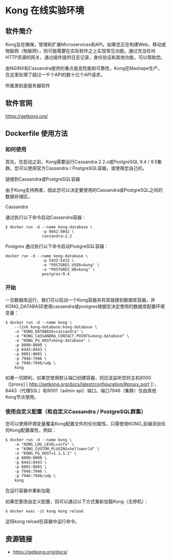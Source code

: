 # Kong 在线实验环境

## 软件简介

Kong旨在确保，管理和扩展Microservices和API。如果您正在构建Web，移动或物联网（物联网），则可能需要在实际软件之上实现常见功能。通过充当任何HTTP资源的网关，通过插件提供日志记录，身份验证和其他功能，可以帮助您。

由NGINX和Cassandra提供的重点是高性能和可靠性，Kong在Mashape生产，在这里处理了超过一千个API的数十亿个API请求。

所属类别是服务器软件

## 软件官网

https://getkong.org/

## Dockerfile 使用方法

### 如何使用
首先，在启动之前，Kong需要运行Cassandra 2.2.x或PostgreSQL 9.4 / 9.5集群。您可以使用官方Cassandra / PostgreSQL容器，或使用您自己的。

链接到Cassandra或PostgreSQL容器

由于Kong支持两者，因此您可以决定要使用的Cassandra或PostgreSQL之间的数据存储区。

Cassandra

通过执行以下命令启动Cassandra容器：
```
$ docker run -d --name kong-database \
                -p 9042:9042 \
                cassandra:2.2
```
Postgres
通过执行以下命令启动PostgreSQL容器：
```
docker run -d --name kong-database \
                -p 5432:5432 \
                -e "POSTGRES_USER=kong" \
                -e "POSTGRES_DB=kong" \
                postgres:9.4
```
### 开始
一旦数据库运行，我们可以启动一个Kong容器并将其链接到数据库容器，并KONG_DATABASE使用cassandra或postgres根据您决定使用的数据库配置环境变量：
```
$ docker run -d --name kong \
    --link kong-database:kong-database \
    -e "KONG_DATABASE=cassandra" \
    -e "KONG_CASSANDRA_CONTACT_POINTS=kong-database" \
    -e "KONG_PG_HOST=kong-database" \
    -p 8000:8000 \
    -p 8443:8443 \
    -p 8001:8001 \
    -p 7946:7946 \
    -p 7946:7946/udp \
    kong
```
如果一切顺利，如果您使用默认端口创建容器，则应该监听您的主机8000（[proxy] [ http://getkong.org/docs/latest/configuration/#proxy_port ]），8443（代理SSL）和8001（admin api）端口。端口7946（集群）仅由其他Kong节点使用。

### 使用自定义配置（和自定义Cassandra / PostgreSQL群集）
您可以使用环境变量覆盖Kong配置文件的任何属性。只需使用KONG_前缀添加任何Kong配置属性，例如：
```
$ docker run -d --name kong \
    -e "KONG_LOG_LEVEL=info" \
    -e "KONG_CUSTOM_PLUGINS=helloworld" \
    -e "KONG_PG_HOST=1.1.1.1" \
    -p 8000:8000 \
    -p 8443:8443 \
    -p 8001:8001 \
    -p 7946:7946 \
    -p 7946:7946/udp \
    kong
```
在运行容器中重新加载

如果您更改自定义配置，则可以通过以下方式重新加载Kong（无停机）：
```
$ docker exec -it kong kong reload
```
这将kong reload在容器中运行命令。

## 资源链接

- https://getkong.org/docs/
